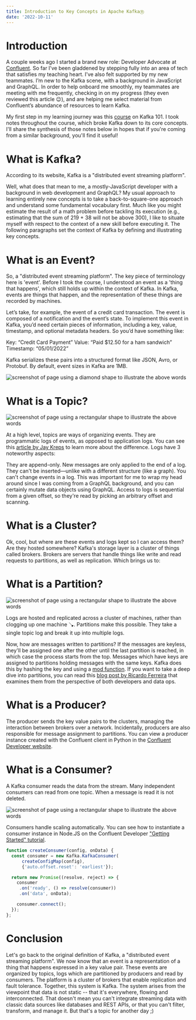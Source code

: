 ```yaml
---
title: Introduction to Key Concepts in Apache KafkaⓇ 
date: '2022-10-11'
---
```


# Introduction

A couple weeks ago I started a brand new role: Developer Advocate at [Confluent](https://www.confluent.io/). So far I’ve been gladdened by stepping fully into an area of tech that satisfies my teaching heart. I’ve also felt supported by my new teammates. I’m new to the Kafka scene, with a background in JavaScript and GraphQL. In order to help onboard me smoothly, my teammates are meeting with me frequently, checking in on my progress (they even reviewed this article 😉), and are helping me select material from Confluent’s abundance of resources to learn Kafka. 

My first step in my learning journey was this [course](https://developer.confluent.io/learn-kafka/apache-kafka/events/) on Kafka 101. I took notes throughout the course, which broke Kafka down to its core concepts. I'll share the synthesis of those notes below in hopes that if you're coming from a similar background, you'll find it useful!

# What is Kafka?

According to its website, Kafka is a "distributed event streaming platform".

Well, what does that mean to me, a mostly-JavaScript developer with a background in web development and GraphQL? My usual approach to learning entirely new concepts is to take a back-to-square-one approach and understand some fundamental vocabulary first. Much like you might estimate the result of a math problem before tackling its execution (e.g., estimating that the sum of 219 + 38 will not be above 300), I like to situate myself with respect to the context of a new skill before executing it. The following paragraphs set the context of Kafka by defining and illustrating key concepts. 

# What is an Event?
So, a "distributed event streaming platform". The key piece of terminology here is 'event'. Before I took the course, I understood an event as a 'thing that happens', which still holds up within the context of Kafka. In Kafka, events are things that happen, and the representation of these things are recorded by machines.

Let’s take, for example, the event of a credit card transaction. The event is composed of a notification and the event’s state.  To implement this event in Kafka, you’d need certain pieces of information, including a key, value, timestamp, and optional metadata headers. So you’d have something like: 

Key: “Credit Card Payment”
Value: “Paid $12.50 for a ham sandwich”
Timestamp: “05/01/2022”


Kafka serializes these pairs into a structured format like JSON, Avro, or Protobuf. By default, event sizes in Kafka are 1MB. 

![screenshot of page using a diamond shape to illustrate the above words](/images/event.png)


# What is a Topic?

![screenshot of page using a rectangular shape to illustrate the above words](/images/log.png)

At a high level, topics are ways of organizing events. They are programmatic logs of events, as opposed to application logs. You can see this [article by Jay Kreps](https://engineering.linkedin.com/distributed-systems/log-what-every-software-engineer-should-know-about-real-time-datas-unifying) to learn more about the difference. Logs have 3 noteworthy aspects:

They are append-only. New messages are only applied to the end of a log. They can't be inserted—unlike with a different structure (like a graph).
You can't change events in a log. This was important for me to wrap my head around since I was coming from a GraphQL background, and you can certainly mutate data objects using GraphQL.
Access to logs is sequential from a given offset, so they're read by picking an arbitrary offset and scanning.

# What is a Cluster?

Ok, cool, but where are these events and logs kept so I can access them? Are they hosted somewhere? Kafka's storage layer is a cluster of things called brokers. Brokers are servers that handle things like write and read requests to partitions, as well as replication. Which brings us to:

# What is a Partition?

![screenshot of page using a rectangular shape to illustrate the above words](/images/topic.png)

Logs are hosted and replicated across a cluster of machines, rather than clogging up one machine 🪠. 
Partitions make this possible. They take a single topic log and break it up into multiple logs.

Now, how are messages written to partitions? If the messages are keyless, they'll be assigned one after the other until the last partition is reached, in which case the process starts from the top. Messages which have keys are assigned to partitions holding messages with the same keys. Kafka does this by hashing the key and using a [mod function](https://research.cs.vt.edu/AVresearch/hashing/modfunc.php). If you want to take a deep dive into partitions, you can read this [blog post by Ricardo Ferreira](https://riferrei.com/in-the-land-of-the-sizing-the-one-partition-kafka-topic-is-king/) that examines them from the perspective of both developers and data ops.

# What is a Producer?
The producer sends the key value pairs to the clusters, managing the interaction between brokers over a network. Incidentally, producers are also responsible for message assignment to partitions. You can view a producer instance created with the Confluent client in Python in the [Confluent Developer website](https://developer.confluent.io/get-started/python/#build-producer).

# What is a Consumer?

A Kafka consumer reads the data from the stream. Many independent consumers can read from one topic. When a message is read it is not deleted. 

![screenshot of page using a rectangular shape to illustrate the above words](/images/consumer.png)

Consumers handle scaling automatically. You can see how to instantiate a consumer instance in Node.JS on the Confluent Developer ["Getting Started" tutorial](https://developer.confluent.io/get-started/nodejs/#build-consumer).

```javascript
function createConsumer(config, onData) {
  const consumer = new Kafka.KafkaConsumer(
      createConfigMap(config),
      {'auto.offset.reset': 'earliest'});

  return new Promise((resolve, reject) => {
    consumer
     .on('ready', () => resolve(consumer))
     .on('data', onData);

    consumer.connect();
  });
};
```
# Conclusion

Let's go back to the original definition of Kafka, a "distributed event streaming platform". We now know that an event is a representation of a thing that happens expressed in a key value pair. These events are organized by topics, logs which are partitioned by producers and read by consumers. The platform is a cluster of brokers that enable replication and fault tolerance. Together, this system is Kafka.
The system arises from the viewpoint that data is not static -- that it's everywhere, flowing and interconnected. That doesn't mean you can't integrate streaming data with classic data sources like databases and REST APIs, or that you can't filter, transform, and manage it. But that's a topic for another day ;)